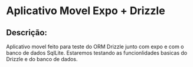 # Aplicativo Movel Expo + Drizzle
## Descrição:
Aplicativo movel feito para teste do ORM Drizzle junto com expo e com o banco de dados SqlLite. Estaremos testando as funcionlidades basicas do Drizzle e do banco de dados.